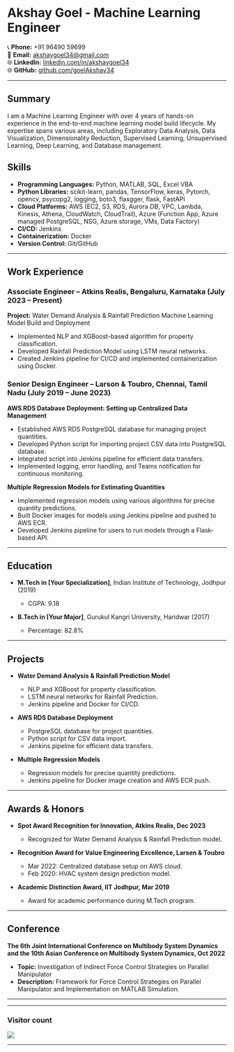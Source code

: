 # Akshay Goel - Machine Learning Engineer

📞 **Phone:** +91 96490 59699  
📧 **Email:** akshaygoel34@gmail.com  
🌐 **LinkedIn:** [linkedin.com/in/akshaygoel34](https://www.linkedin.com/in/akshaygoel34)  
🌐 **GitHub:** [github.com/goelAkshay34](https://github.com/goelAkshay34)

---

## Summary

I am a Machine Learning Engineer with over 4 years of hands-on experience in the end-to-end machine learning model build lifecycle. My expertise spans various areas, including Exploratory Data Analysis, Data Visualization, Dimensionality Reduction, Supervised Learning, Unsupervised Learning, Deep Learning, and Database management.

## Skills

- **Programming Languages:** Python, MATLAB, SQL, Excel VBA
- **Python Libraries:** scikit-learn, pandas, TensorFlow, keras, Pytorch, opencv, psycopg2, logging, boto3, flasgger, flask, FastAPI
- **Cloud Platforms:** AWS (EC2, S3, RDS, Aurora DB, VPC, Lambda, Kinesis, Athena, CloudWatch, CloudTrail), Azure (Function App, Azure managed PostgreSQL, NSG, Azure storage, VMs, Data Factory)
- **CI/CD:** Jenkins
- **Containerization:** Docker
- **Version Control:** Git/GitHub

---

## Work Experience

### Associate Engineer – Atkins Realis, Bengaluru, Karnataka (July 2023 – Present)

**Project:** Water Demand Analysis & Rainfall Prediction Machine Learning Model Build and Deployment

- Implemented NLP and XGBoost-based algorithm for property classification.
- Developed Rainfall Prediction Model using LSTM neural networks.
- Created Jenkins pipeline for CI/CD and implemented containerization using Docker.

### Senior Design Engineer – Larson & Toubro, Chennai, Tamil Nadu (July 2019 – June 2023)

**AWS RDS Database Deployment: Setting up Centralized Data Management**

- Established AWS RDS PostgreSQL database for managing project quantities.
- Developed Python script for importing project CSV data into PostgreSQL database.
- Integrated script into Jenkins pipeline for efficient data transfers.
- Implemented logging, error handling, and Teams notification for continuous monitoring.

**Multiple Regression Models for Estimating Quantities**

- Implemented regression models using various algorithms for precise quantity predictions.
- Built Docker images for models using Jenkins pipeline and pushed to AWS ECR.
- Developed Jenkins pipeline for users to run models through a Flask-based API.

---

## Education

- **M.Tech in [Your Specialization]**, Indian Institute of Technology, Jodhpur (2019)
  - CGPA: 9.18

- **B.Tech in [Your Major]**, Gurukul Kangri University, Haridwar (2017)
  - Percentage: 82.8%

---

## Projects

- **Water Demand Analysis & Rainfall Prediction Model**
  - NLP and XGBoost for property classification.
  - LSTM neural networks for Rainfall Prediction.
  - Jenkins pipeline and Docker for CI/CD.

- **AWS RDS Database Deployment**
  - PostgreSQL database for project quantities.
  - Python script for CSV data import.
  - Jenkins pipeline for efficient data transfers.

- **Multiple Regression Models**
  - Regression models for precise quantity predictions.
  - Jenkins pipeline for Docker image creation and AWS ECR push.

---

## Awards & Honors

- **Spot Award Recognition for Innovation, Atkins Realis, Dec 2023**
  - Recognized for Water Demand Analysis & Rainfall Prediction model.

- **Recognition Award for Value Engineering Excellence, Larsen & Toubro**
  - Mar 2022: Centralized database setup on AWS cloud.
  - Feb 2020: HVAC system design prediction model.

- **Academic Distinction Award, IIT Jodhpur, Mar 2019**
  - Award for academic performance during M.Tech program.

---

## Conference

**The 6th Joint International Conference on Multibody System Dynamics and the 10th Asian Conference on Multibody System Dynamics, Oct 2022**

- **Topic:** Investigation of Indirect Force Control Strategies on Parallel Manipulator
- **Description:** Framework for Force Control Strategies on Parallel Manipulator and Implementation on MATLAB Simulation.

---
<hr>
<h3> Visitor count </h3>
<p align="left">
  <img src="https://profile-counter.glitch.me/akshaygoel34/count.svg" />
</p>
<hr>
